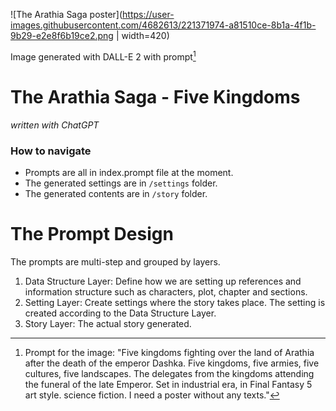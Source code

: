 ![The Arathia Saga poster](https://user-images.githubusercontent.com/4682613/221371974-a81510ce-8b1a-4f1b-9b29-e2e8f6b19ce2.png | width=420)

Image generated with DALL-E 2 with prompt[^1]

# The Arathia Saga - Five Kingdoms

_written with ChatGPT_

### How to navigate
- Prompts are all in index.prompt file at the moment.
- The generated settings are in `/settings` folder.
- The generated contents are in `/story` folder. 


# The Prompt Design
The prompts are multi-step and grouped by layers.

1. Data Structure Layer: Define how we are setting up references and information structure such as characters, plot, chapter and sections.
2. Setting Layer: Create settings where the story takes place. The setting is created according to the Data Structure Layer.
3. Story Layer: The actual story generated.


[^1]: Prompt for the image: "Five kingdoms fighting over the land of Arathia after the death of the emperor Dashka. Five kingdoms, five armies, five cultures, five landscapes.  The delegates from the kingdoms attending the funeral of the late Emperor. Set in industrial era, in Final Fantasy 5 art style. science fiction. I need a poster without any texts."
